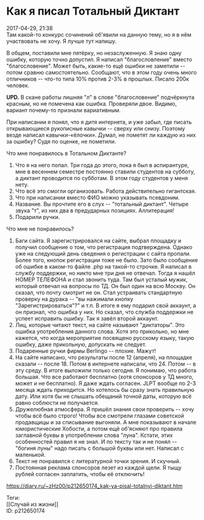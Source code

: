 Как я писал Тотальный Диктант
==============================

   
 2017-04-29, 21:38   
  Там какой-то конкурс сочинений об'явили на данную тему, но я в нём участвовать не хочу. Я лучше тут напишу.   
   
 В общем, поставили мне пятёрку, но незаслуженную. Я знаю одну ошибку, которую точно допустил. Я написал "благословление" вместо "благословение". Может быть, какие-то ещё ошибки не заметили -- потом сравню самостоятельно. Сообщают, что в этом году очень много отличников -- что-то типа 10% против 2-3% в прошлых. Писало 200к человек.   
   
  **UPD.**  В скане работы лишняя "л" в слове "благословение" подчёркнута красным, но не помечена как ошибка. Проверяли двое. Видимо, вариант почему-то признали вариативным.   
   
 При написании я понял, что я дитя интернета, и уже забыл, где писать открывающиеся рукописные кавычки -- сверху или снизу. Поэтому везде написал кавычки-«ёлочки». Думал, не пометят ли каждую из них за ошибку? Судя по оценке, не пометили.   
   
 Что мне понравилось в Тотальном Диктанте?   
 1. Что я на него попал. Три года до этого, пока я был в аспирантуре, мне в весеннем семестре постоянно ставили студентов на субботу, а диктант проводится по субботам. В этом году студентов у меня нету.   
 2. Что всё это смогли организовать. Работа действительно гигантская.   
 3. Что при написании вместо ФИО можно указывать псевдоним.   
 4. Название. Вы прочтите его в слух -- "тотальный диктант". Четыре звука "т", из них два в предударных позициях. Аллитерация!   
 5. Подарили ручки.   
   
 Что мне не понравилось?   
 1. Баги сайта. Я зарегистрировался на сайте, выбрал площадку и получил сообщение о том, что регистрация подтверждена. Однако уже на следующий день сведения о регистрации с сайта пропали. Более того, кнопок регистрации тоже не было. Зато было сообщение об ошибке в каком-то файле .php на такой-то строчке. Я написал в службу поддержки, но никто мне три дня не отвечал. Тогда я нашёл НОМЕР ТЕЛЕФОНА и стал звонить туда. Там был усталый мужик, который отвечал на вопросы по ТД. Он был один на всю Москву. Он сказал, что почту смотрит не он. Стал устраивать стандартную проверку на дурака -- "вы нажимали кнопку "Зарегистрироваться"?" и т.п. В итоге я ему подарил свой аккаунт, а он признал, что ошибка у них. Но сказал, что служба поддержки не успеет исправить ошибку. Так я завёл второй аккаунт.   
 2. Лиц, которые читают текст, на сайте называют "диктаторы". Это ошибка употребления данного слова. Хотя это прикольно, но мне кажется, что когда мероприятие посвящено русскому языку, такую ошибку, даже прикольную, допускать не следует.   
 3. Подаренные ручки фирмы Berlingo -- плохие. Мажут!   
 4. На сайте написано, что результаты после 12 (апреля), на площадке сказали -- после 18. Потом в интернете написали, что 24. Потом -- в эту среду. В итоге выложили только сегодня. Я понимаю, что работа большая. Что все работают бесплатно (хотя спонсоров у ТД много, может и не бесплатно). Я даже ждать согласен. JLPT вообще по 2-3 месяца ждать приходится. Но хотелось бы сразу знать правильную дату. Или хотя бы не слышать обещаний точной даты, которую всё равно соблюсти не получается.   
 5. Дружелюбная атмосфера. Я пришёл знания свои проверить -- хочу чтобы всё было строго! Чтобы все смотрели глазами советской продавщицы и за списывание выгоняли. А мне показывают в начале юмористические Хобости, а потом ещё об'ясняют про правила заглавной буквы в употреблении слова "луна". Кстати, этих особенностей правил я не знал. И по тексту так и не понял -- "богиня луны" надо писать с большой буквы или нет. Написал с маленькой.   
 6. Текст не понравился с литературной точки зрения. И скучный.   
 7. Постоянная реклама спонсоров лезет из каждой щели. Я тыщу рублей согласен заплатить, чтобы её отключить!   
    
 <https://diary.ru/~zHz00/p212650174_kak-ya-pisal-totalnyj-diktant.htm>   
   
 Теги:   
 [[Случай из жизни]]   
 ID: p212650174